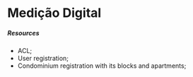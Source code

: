 # Medição Digital

<h5>Resources</h5>

<ul>
    <li>ACL;</li>
    <li>User registration;</li>
    <li>Condominium registration with its blocks and apartments;</li>
</ul>
